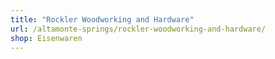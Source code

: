 ```yaml
---
title: "Rockler Woodworking and Hardware"
url: /altamonte-springs/rockler-woodworking-and-hardware/
shop: Eisenwaren
---
```

